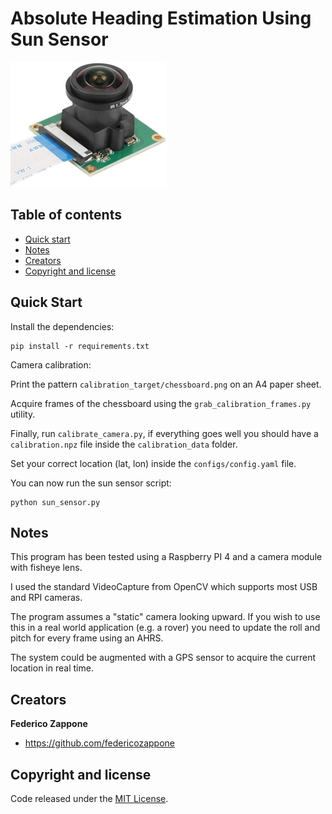 # Absolute Heading Estimation Using Sun Sensor

![image](images/camera.jpg)

## Table of contents

- [Quick start](#quick-start)
- [Notes](#notes)
- [Creators](#creators)
- [Copyright and license](#copyright-and-license)

## Quick Start

Install the dependencies:

```
pip install -r requirements.txt
```

Camera calibration:

Print the pattern ```calibration_target/chessboard.png``` on an A4 paper sheet.

Acquire frames of the chessboard using the ```grab_calibration_frames.py``` utility.

Finally, run ```calibrate_camera.py```, if everything goes well you should have a ```calibration.npz``` file inside the ```calibration_data``` folder.

Set your correct location (lat, lon) inside the ```configs/config.yaml``` file.

You can now run the sun sensor script:

```
python sun_sensor.py
```

## Notes

This program has been tested using a Raspberry PI 4 and a camera module with fisheye lens.

I used the standard VideoCapture from OpenCV which supports most USB and RPI cameras.

The program assumes a "static" camera looking upward. 
If you wish to use this in a real world application (e.g. a rover) you need to update the roll and pitch for every frame using an AHRS.

The system could be augmented with a GPS sensor to acquire the current location in real time.

## Creators

**Federico Zappone**

- <https://github.com/federicozappone>

## Copyright and license

Code released under the [MIT License](https://github.com/federicozappone/sun_sensor_heading_estimation/LICENSE.md).
